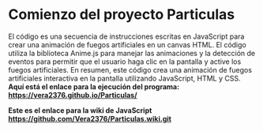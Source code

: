 <h1>
Comienzo del proyecto Particulas</h1>

El código es una secuencia de instrucciones escritas en JavaScript para crear una animación de fuegos artificiales en un canvas HTML. El código utiliza la biblioteca Anime.js para manejar las animaciones y la detección de eventos para permitir que el usuario haga clic en la pantalla y active los fuegos artificiales. En resumen, este código crea una animación de fuegos artificiales interactiva en la pantalla utilizando JavaScript, HTML y CSS.</strong>
<br><strong> Aquí está el enlace para la ejecución del programa:  https://vera2376.github.io/Particulas/
<br><strong>

Este es el enlace para la wiki de JavaScript https://github.com/Vera2376/Particulas.wiki.git

